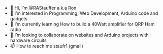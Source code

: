 - 👋 Hi, I’m @RAStauffer a.k.a Ron
- 👀 I’m interested in Programming, Web Development, Arduino code and gadgets
- 🌱 I’m currently learning How to build a 40Watt amplifier for QRP Ham radio
- 💞️ I’m looking to collaborate on websites and Arduino projects with hardware circuits
- 📫 How to reach me staufr1 (gmail)

<!---
RAStauffer/RAStauffer is a ✨ special ✨ repository because its `README.md` (this file) appears on your GitHub profile.
You can click the Preview link to take a look at your changes.
--->
